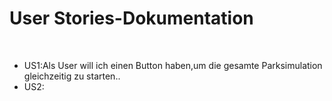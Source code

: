 <html>
<body>
<h1>User Stories-Dokumentation</h1>
<br>
<ul>
<li>
US1:Als User will ich einen Button haben,um die gesamte Parksimulation 
    gleichzeitig zu starten..

</li>
<li>
US2:
</li>
</ul>
</body>









</html>
